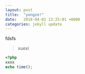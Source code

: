 ```yaml
---
layout: post
title:  "yongze!"
date:   2018-04-01 13:25:01 +0800
categories: jekyll update
---
```

fdsfs 
> xuexi 

``` php
<?php
xxxx
echo time();
```